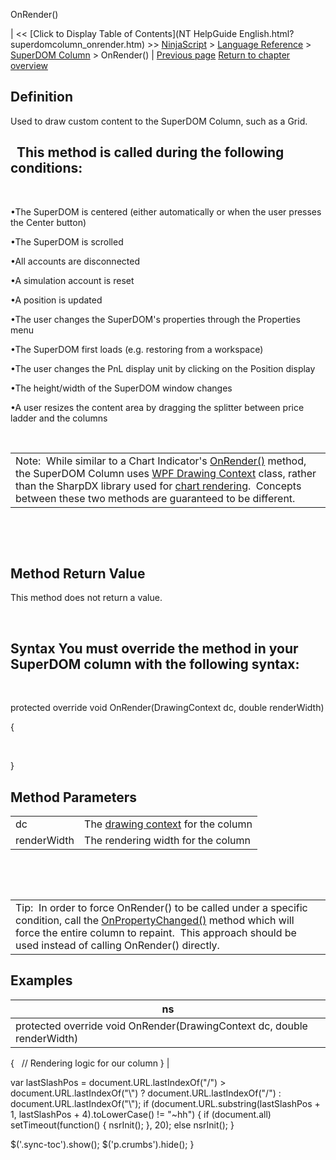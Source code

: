 ﻿










 


OnRender()







| &lt;&lt; [Click to Display Table of Contents](NT HelpGuide English.html?superdomcolumn_onrender.htm) &gt;&gt;
 [NinjaScript](ninjascript.htm) &gt; [Language Reference](language_reference_wip.htm) &gt; [SuperDOM Column](superdom_column.htm) &gt;
OnRender() | [Previous page](onpropertychanged.htm)
[Return to chapter overview](superdom_column.htm)










Definition
----------


Used to draw custom content to the SuperDOM Column, such as a Grid.  


 
This method is called during the following conditions:
--------------------------------------------------------


 


•The SuperDOM is centered (either automatically or when the user presses the Center button)

•The SuperDOM is scrolled

•All accounts are disconnected

•A simulation account is reset

•A position is updated

•The user changes the SuperDOM's properties through the Properties menu

•The SuperDOM first loads (e.g. restoring from a workspace)

•The user changes the PnL display unit by clicking on the Position display

•The height/width of the SuperDOM window changes

•A user resizes the content area by dragging the splitter between price ladder and the columns

 




|  |
| --- |
| Note:  While similar to a Chart Indicator's [OnRender()](onrender.htm) method, the SuperDOM Column uses [WPF Drawing Context](https://msdn.microsoft.com/en-us/library/system.windows.media.drawingcontext(v=vs.110).aspx) class, rather than the SharpDX library used for [chart rendering](rendering.htm).  Concepts between these two methods are guaranteed to be different. |



 


 


Method Return Value
-------------------


This method does not return a value.


 


Syntax
You must override the method in your SuperDOM column with the following syntax:
--------------------------------------------------------------------------------------


 


protected override void OnRender(DrawingContext dc, double renderWidth)   

{  

   

}



Method Parameters
-----------------




|  |  |
| --- | --- |
| dc | The [drawing context](https://msdn.microsoft.com/en-us/library/system.windows.media.drawingcontext(v=vs.110).aspx) for the column |
| renderWidth | The rendering width for the column |



 


 




|  |
| --- |
| Tip:  In order to force OnRender() to be called under a specific condition, call the [OnPropertyChanged()](onpropertychanged.htm) method which will force the entire column to repaint.  This approach should be used instead of calling OnRender() directly. |





Examples
--------




| ns |
| --- |
| protected override void OnRender(DrawingContext dc, double renderWidth)
{
   // Rendering logic for our column
} |






 
 var lastSlashPos = document.URL.lastIndexOf("/") &gt; document.URL.lastIndexOf("\\") ? document.URL.lastIndexOf("/") : document.URL.lastIndexOf("\\");
 if (document.URL.substring(lastSlashPos + 1, lastSlashPos + 4).toLowerCase() != "~hh") {
 if (document.all) setTimeout(function() {
 nsrInit();
 }, 20);
 else nsrInit();
 }
 
 
 $('.sync-toc').show();
 $('p.crumbs').hide();
 }
 
 
 



